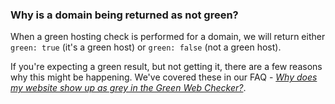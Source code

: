 ### Why is a domain being returned as not green?

When a green hosting check is performed for a domain, we will return either `green: true` (it's a green host) or `green: false` (not a green host).

If you're expecting a green result, but not getting it, there are a few reasons why this might be happening. We've covered these in our FAQ - [_Why does my website show up as grey in the Green Web Checker?_](https://www.thegreenwebfoundation.org/support/why-does-my-website-show-up-as-grey-in-the-green-web-checker/).

